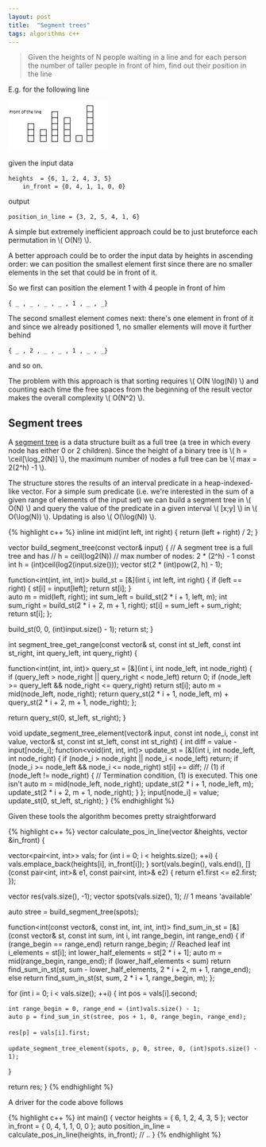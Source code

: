 ```yaml
---
layout: post
title:  "Segment trees"
tags: algorithms c++
---
```

> Given the heights of N people waiting in a line and for each person the number of
taller people in front of him, find out their position in the line

E.g. for the following line

![png](/images/posts/segmenttrees1.png)

given the input data

    heights  = {6, 1, 2, 4, 3, 5}
		in_front = {0, 4, 1, 1, 0, 0}

output

    position_in_line = {3, 2, 5, 4, 1, 6}

A simple but extremely inefficient approach could be to just bruteforce each permutation in \\( O(N!) \\).

A better approach could be to order the input data by heights in ascending order:
we can position the smallest element first since there are no smaller elements in
the set that could be in front of it.

So we first can position the element 1 with 4 people in front of him

    { _ , _ , _ , _ , 1 , _ , _}

The second smallest element comes next: there's one element in front of it and
since we already positioned 1, no smaller elements will move it further behind

    { _ , 2 , _ , _ , 1 , _ , _}

and so on.

The problem with this approach is that sorting requires \\( O(N \log(N)) \\) and
counting each time the free spaces from the beginning of the result vector makes
the overall complexity \\( O(N^2) \\).

Segment trees
-------------
A [segment tree](https://en.wikipedia.org/wiki/Segment_tree) is a data structure
built as a full tree (a tree in which every node has either 0 or 2 children).
Since the height of a binary tree is \\( h = \ceil[\log_2(N)] \\), the maximum
number of nodes a full tree can be \\( max = 2(2^h) -1 \\).

The structure stores the results of an interval predicate in a heap-indexed-like vector.
For a simple sum predicate (i.e. we're interested in the sum of a given range of
elements of the input set) we can build a segment tree in \\( O(N) \\) and query
the value of the predicate in a given interval \\( [x;y] \\) in \\( O(\log(N)) \\).
Updating is also \\( O(\log(N)) \\).

{% highlight c++ %}
inline int mid(int left, int right) {
  return (left + right) / 2;
}

vector<int> build_segment_tree(const vector<int>& input) {
  // A segment tree is a full tree and has
  // h = ceil(log2(N))
  // max number of nodes: 2 * (2^h) - 1
  const int h = (int)ceil(log2(input.size()));
  vector<int> st(2 * (int)pow(2, h) - 1);

  function<int(int, int, int)> build_st = [&](int i, int left, int right) {
    if (left == right) {
      st[i] = input[left];
      return st[i];
    }    
    auto m = mid(left, right);
    int sum_left = build_st(2 * i + 1, left, m);
    int sum_right = build_st(2 * i + 2, m + 1, right);
    st[i] = sum_left + sum_right;
    return st[i];
  };

  build_st(0, 0, (int)input.size() - 1);
  return st;
}

int segment_tree_get_range(const vector<int>& st, const int st_left, const int st_right, int query_left, int query_right) {

  function<int(int, int, int)> query_st = [&](int i, int node_left, int node_right) {
    if (query_left > node_right || query_right < node_left)
      return 0;
    if (node_left >= query_left && node_right <= query_right)
      return st[i];
    auto m = mid(node_left, node_right);
    return query_st(2 * i + 1, node_left, m) + query_st(2 * i + 2, m + 1, node_right);
  };

  return query_st(0, st_left, st_right);
}

void update_segment_tree_element(vector<int>& input, const int node_i, const int value, vector<int>& st, const int st_left, const int st_right) {
  int diff = value - input[node_i];
  function<void(int, int, int)> update_st = [&](int i, int node_left, int node_right) {
    if (node_i > node_right || node_i < node_left)
      return;
    if (node_i >= node_left && node_i <= node_right)
      st[i] += diff; // (1)
    if (node_left != node_right) { // Termination condition, (1) is executed. This one isn't
      auto m = mid(node_left, node_right);
      update_st(2 * i + 1, node_left, m);
      update_st(2 * i + 2, m + 1, node_right);
    }
  };
  input[node_i] = value;
  update_st(0, st_left, st_right);
}
{% endhighlight %}

Given these tools the algorithm becomes pretty straightforward

{% highlight c++ %}
vector<int> calculate_pos_in_line(vector<int> &heights, vector<int> &in_front) {

  vector<pair<int, int>> vals;
  for (int i = 0; i < heights.size(); ++i) {
    vals.emplace_back(heights[i], in_front[i]);
  }
  sort(vals.begin(), vals.end(), [](const pair<int, int>& e1, const pair<int, int>& e2) {
    return e1.first <= e2.first;
  });

  vector<int> res(vals.size(), -1);
  vector<int> spots(vals.size(), 1); // 1 means 'available'

  auto stree = build_segment_tree(spots);

  function<int(const vector<int>&, const int, int, int, int)> find_sum_in_st = [&](const vector<int>& st, const int sum, int i, int range_begin, int range_end) {
    if (range_begin == range_end)
      return range_begin; // Reached leaf
    int i_elements = st[i];
    int lower_half_elements = st[2 * i + 1];
    auto m = mid(range_begin, range_end);
    if (lower_half_elements < sum)
      return find_sum_in_st(st, sum - lower_half_elements, 2 * i + 2, m + 1, range_end);
    else
      return find_sum_in_st(st, sum, 2 * i + 1, range_begin, m);
  };

  for (int i = 0; i < vals.size(); ++i) {
    int pos = vals[i].second;

    int range_begin = 0, range_end = (int)vals.size() - 1;
    auto p = find_sum_in_st(stree, pos + 1, 0, range_begin, range_end);

    res[p] = vals[i].first;

    update_segment_tree_element(spots, p, 0, stree, 0, (int)spots.size() - 1);
  }

  return res;
}
{% endhighlight %}

A driver for the code above follows

{% highlight c++ %}
int main() {
  vector<int> heights = { 6, 1, 2, 4, 3, 5 };
  vector<int> in_front = { 0, 4, 1, 1, 0, 0 };
  auto position_in_line = calculate_pos_in_line(heights, in_front);
	// ..
}
{% endhighlight %}
